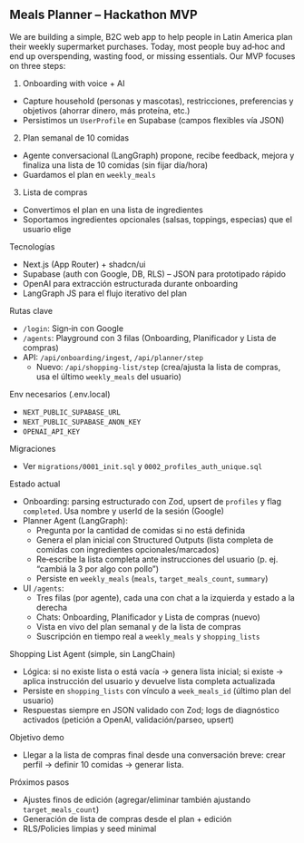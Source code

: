 ## Meals Planner – Hackathon MVP

We are building a simple, B2C web app to help people in Latin America plan their weekly supermarket purchases. Today, most people buy ad‑hoc and end up overspending, wasting food, or missing essentials. Our MVP focuses on three steps:

1) Onboarding with voice + AI
- Capture household (personas y mascotas), restricciones, preferencias y objetivos (ahorrar dinero, más proteína, etc.)
- Persistimos un `UserProfile` en Supabase (campos flexibles vía JSON)

2) Plan semanal de 10 comidas
- Agente conversacional (LangGraph) propone, recibe feedback, mejora y finaliza una lista de 10 comidas (sin fijar día/hora)
- Guardamos el plan en `weekly_meals`

3) Lista de compras
- Convertimos el plan en una lista de ingredientes
- Soportamos ingredientes opcionales (salsas, toppings, especias) que el usuario elige

Tecnologías
- Next.js (App Router) + shadcn/ui
- Supabase (auth con Google, DB, RLS) – JSON para prototipado rápido
- OpenAI para extracción estructurada durante onboarding
- LangGraph JS para el flujo iterativo del plan

Rutas clave
- `/login`: Sign‑in con Google
- `/agents`: Playground con 3 filas (Onboarding, Planificador y Lista de compras)
- API: `/api/onboarding/ingest`, `/api/planner/step`
  - Nuevo: `/api/shopping-list/step` (crea/ajusta la lista de compras, usa el último `weekly_meals` del usuario)

Env necesarios (.env.local)
- `NEXT_PUBLIC_SUPABASE_URL`
- `NEXT_PUBLIC_SUPABASE_ANON_KEY`
- `OPENAI_API_KEY`

Migraciones
- Ver `migrations/0001_init.sql` y `0002_profiles_auth_unique.sql`

Estado actual
- Onboarding: parsing estructurado con Zod, upsert de `profiles` y flag `completed`. Usa nombre y userId de la sesión (Google)
- Planner Agent (LangGraph):
  - Pregunta por la cantidad de comidas si no está definida
  - Genera el plan inicial con Structured Outputs (lista completa de comidas con ingredientes opcionales/marcados)
  - Re‑escribe la lista completa ante instrucciones del usuario (p. ej. “cambiá la 3 por algo con pollo”)
  - Persiste en `weekly_meals` (`meals`, `target_meals_count`, `summary`)
- UI `/agents`:
  - Tres filas (por agente), cada una con chat a la izquierda y estado a la derecha
  - Chats: Onboarding, Planificador y Lista de compras (nuevo)
  - Vista en vivo del plan semanal y de la lista de compras
  - Suscripción en tiempo real a `weekly_meals` y `shopping_lists`

Shopping List Agent (simple, sin LangChain)
- Lógica: si no existe lista o está vacía → genera lista inicial; si existe → aplica instrucción del usuario y devuelve lista completa actualizada
- Persiste en `shopping_lists` con vínculo a `week_meals_id` (último plan del usuario)
- Respuestas siempre en JSON validado con Zod; logs de diagnóstico activados (petición a OpenAI, validación/parseo, upsert)

Objetivo demo
- Llegar a la lista de compras final desde una conversación breve: crear perfil → definir 10 comidas → generar lista.

Próximos pasos
- Ajustes finos de edición (agregar/eliminar también ajustando `target_meals_count`)
- Generación de lista de compras desde el plan + edición
- RLS/Policies limpias y seed minimal
